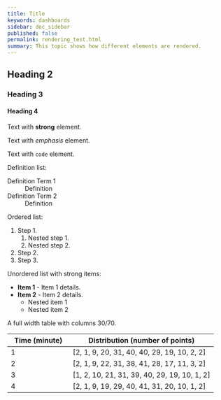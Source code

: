 ```yaml
---
title: Title
keywords: dashboards
sidebar: doc_sidebar
published: false
permalink: rendering_test.html
summary: This topic shows how different elements are rendered.
---
```


## Heading 2

### Heading 3

#### Heading 4

Text with <strong>strong</strong> element.

Text with <em>emphasis</em> element.

Text with `code` element.

Definition list:

<dl>
<dt>Definition Term 1</dt><dd>Definition</dd>
<dt>Definition Term 2</dt><dd>Definition</dd></dl>

Ordered list:

1. Step 1.
   1. Nested step 1.
   1. Nested step 2. 
1. Step 2.
1. Step 3.

Unordered list with strong items:

<ul>
<li><strong>Item 1</strong> - Item 1 details.</li>
<li><strong>Item 2</strong> - Item 2 details.
<ul>
<li>Nested item 1</li>
<li>Nested item 2</li>
</ul>
</li>
</ul>

A full width table with columns 30/70.

<table width="100%">
<colgroup>
<col width="30%" />
<col width="70%" />
</colgroup>
<thead>
<tr><th>Time (minute)</th><th>Distribution (number of points)</th></tr>
</thead>
<tbody>
<tr>
<td>1</td>
<td>[2, 1, 9, 20, 31, 40, 40, 29, 19, 10, 2, 2]</td>
</tr>
<tr>
<td>2</td>
<td>[2, 1, 9, 22, 31, 38, 41, 28, 17, 11, 3, 2]</td>
</tr>
<tr>
<td>3</td>
<td>[1, 2, 10, 21, 31, 39, 40, 29, 19, 10, 1, 2]</td>
</tr>
<tr>
<td>4</td>
<td>[2, 1, 9, 19, 29, 40, 41, 31,  20, 10, 1, 2]</td>
</tr>
</tbody>
</table>


